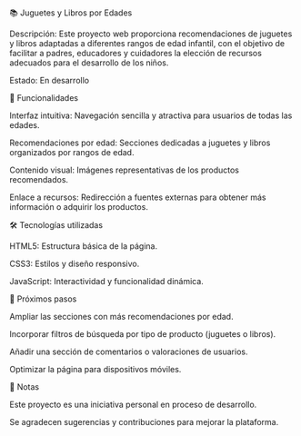 📚 Juguetes y Libros por Edades

Descripción:
Este proyecto web proporciona recomendaciones de juguetes y libros adaptadas a diferentes rangos de edad infantil, con el objetivo de facilitar a padres, educadores y cuidadores la elección de recursos adecuados para el desarrollo de los niños.

Estado: En desarrollo

🧠 Funcionalidades

Interfaz intuitiva: Navegación sencilla y atractiva para usuarios de todas las edades.

Recomendaciones por edad: Secciones dedicadas a juguetes y libros organizados por rangos de edad.

Contenido visual: Imágenes representativas de los productos recomendados.

Enlace a recursos: Redirección a fuentes externas para obtener más información o adquirir los productos.

🛠 Tecnologías utilizadas

HTML5: Estructura básica de la página.

CSS3: Estilos y diseño responsivo.

JavaScript: Interactividad y funcionalidad dinámica.

🚀 Próximos pasos

Ampliar las secciones con más recomendaciones por edad.

Incorporar filtros de búsqueda por tipo de producto (juguetes o libros).

Añadir una sección de comentarios o valoraciones de usuarios.

Optimizar la página para dispositivos móviles.

📌 Notas

Este proyecto es una iniciativa personal en proceso de desarrollo.

Se agradecen sugerencias y contribuciones para mejorar la plataforma.
